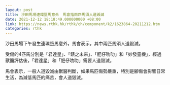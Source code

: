 ```yaml
---
layout: post
title: 沙田馬場連環墮馬意外　馬會指兩匹馬須人道毀滅
date: 2021-12-12 18:18:49.000000000 +08:00
link: https://news.rthk.hk/rthk/ch/component/k2/1623864-20211212.htm
categories: rthk
---
```


沙田馬場下午發生連環墮馬意外，馬會表示，其中兩匹馬須人道毀滅。

受傷的4匹馬分別是「君達星」、「錶之未來」、「肥仔叻叻」和「妙發靈機」，經過獸醫評估後，「君達星」和「肥仔叻叻」需要人道毀滅。

馬會表示，一般人道毀滅由獸醫判斷，如果馬匹傷勢嚴重，特別是腳傷會影響日常生活，為減低馬匹的痛苦，會人道毀滅。
